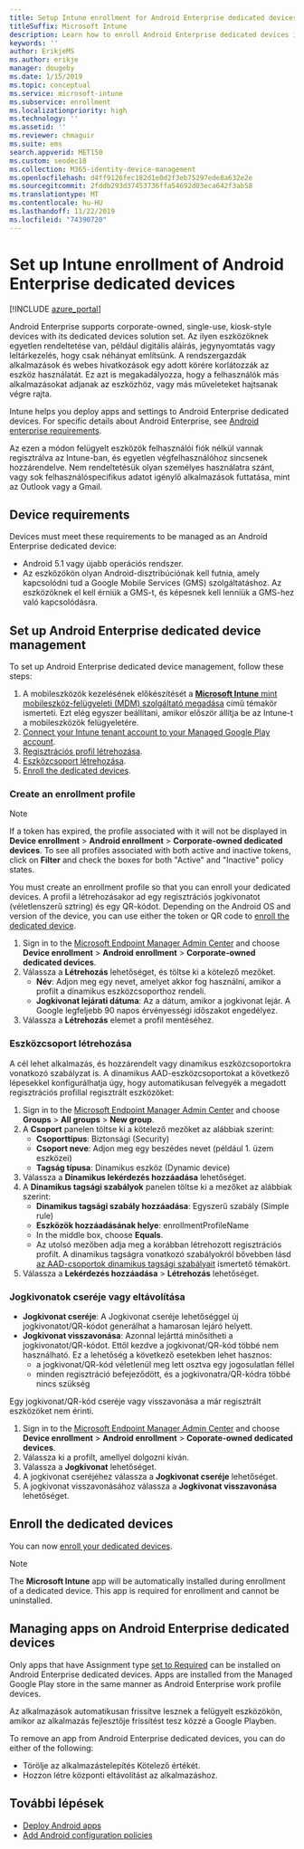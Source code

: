 ```yaml
---
title: Setup Intune enrollment for Android Enterprise dedicated devices
titleSuffix: Microsoft Intune
description: Learn how to enroll Android Enterprise dedicated devices in Intune.
keywords: ''
author: ErikjeMS
ms.author: erikje
manager: dougeby
ms.date: 1/15/2019
ms.topic: conceptual
ms.service: microsoft-intune
ms.subservice: enrollment
ms.localizationpriority: high
ms.technology: ''
ms.assetid: ''
ms.reviewer: chmaguir
ms.suite: ems
search.appverid: MET150
ms.custom: seodec18
ms.collection: M365-identity-device-management
ms.openlocfilehash: d4ff9126fec182d1e0d2f3eb75297ede8a632e2e
ms.sourcegitcommit: 2fddb293d37453736ffa54692d03eca642f3ab58
ms.translationtype: MT
ms.contentlocale: hu-HU
ms.lasthandoff: 11/22/2019
ms.locfileid: "74390720"
---
```

# <a name="set-up-intune-enrollment-of-android-enterprise-dedicated-devices"></a>Set up Intune enrollment of Android Enterprise dedicated devices

[!INCLUDE [azure_portal](../includes/azure_portal.md)]

Android Enterprise supports corporate-owned, single-use, kiosk-style devices with its dedicated devices solution set. Az ilyen eszközöknek egyetlen rendeltetése van, például digitális aláírás, jegynyomtatás vagy leltárkezelés, hogy csak néhányat említsünk. A rendszergazdák alkalmazások és webes hivatkozások egy adott körére korlátozzák az eszköz használatát. Ez azt is megakadályozza, hogy a felhasználók más alkalmazásokat adjanak az eszközhöz, vagy más műveleteket hajtsanak végre rajta.

Intune helps you deploy apps and settings to Android Enterprise dedicated devices. For specific details about Android Enterprise, see [Android enterprise requirements](https://support.google.com/work/android/answer/6174145?hl=en&ref_topic=6151012).

Az ezen a módon felügyelt eszközök felhasználói fiók nélkül vannak regisztrálva az Intune-ban, és egyetlen végfelhasználóhoz sincsenek hozzárendelve. Nem rendeltetésük olyan személyes használatra szánt, vagy sok felhasználóspecifikus adatot igénylő alkalmazások futtatása, mint az Outlook vagy a Gmail.

## <a name="device-requirements"></a>Device requirements

Devices must meet these requirements to be managed as an Android Enterprise dedicated device:

- Android 5.1 vagy újabb operációs rendszer.
- Az eszközökön olyan Android-disztribúciónak kell futnia, amely kapcsolódni tud a Google Mobile Services (GMS) szolgáltatáshoz. Az eszközöknek el kell érniük a GMS-t, és képesnek kell lenniük a GMS-hez való kapcsolódásra.

## <a name="set-up-android-enterprise-dedicated-device-management"></a>Set up Android Enterprise dedicated device management

To set up Android Enterprise dedicated device management, follow these steps:

1. A mobileszközök kezelésének előkészítését a [**Microsoft Intune** mint mobileszköz-felügyeleti (MDM) szolgáltató megadása](../fundamentals/mdm-authority-set.md) című témakör ismerteti. Ezt elég egyszer beállítani, amikor először állítja be az Intune-t a mobileszközök felügyeletére.
2. [Connect your Intune tenant account to your Managed Google Play account](connect-intune-android-enterprise.md).
3. [Regisztrációs profil létrehozása](#create-an-enrollment-profile).
4. [Eszközcsoport létrehozása](#create-a-device-group).
5. [Enroll the dedicated devices](#enroll-the-dedicated-devices).

### <a name="create-an-enrollment-profile"></a>Create an enrollment profile

> [!NOTE]
> If a token has expired, the profile associated with it will not be displayed in **Device enrollment** > **Android enrollment** > **Corporate-owned dedicated devices**. To see all profiles associated with both active and inactive tokens, click on **Filter** and check the boxes for both "Active" and "Inactive" policy states. 

You must create an enrollment profile so that you can enroll your dedicated devices. A profil a létrehozásakor ad egy regisztrációs jogkivonatot (véletlenszerű sztring) és egy QR-kódot. Depending on the Android OS and version of the device, you can use either the token or QR code to [enroll the dedicated device](#enroll-the-dedicated-devices).

1. Sign in to the [Microsoft Endpoint Manager Admin Center](https://go.microsoft.com/fwlink/?linkid=2109431) and choose **Device enrollment** > **Android enrollment** > **Corporate-owned dedicated devices**.
2. Válassza a **Létrehozás** lehetőséget, és töltse ki a kötelező mezőket.
    - **Név**: Adjon meg egy nevet, amelyet akkor fog használni, amikor a profilt a dinamikus eszközcsoporthoz rendeli.
    - **Jogkivonat lejárati dátuma**: Az a dátum, amikor a jogkivonat lejár. A Google legfeljebb 90 napos érvényességi időszakot engedélyez.
3. Válassza a **Létrehozás** elemet a profil mentéséhez.

### <a name="create-a-device-group"></a>Eszközcsoport létrehozása

A cél lehet alkalmazás, és hozzárendelt vagy dinamikus eszközcsoportokra vonatkozó szabályzat is. A dinamikus AAD-eszközcsoportokat a következő lépesekkel konfigurálhatja úgy, hogy automatikusan felvegyék a megadott regisztrációs profillal regisztrált eszközöket:

1. Sign in to the [Microsoft Endpoint Manager Admin Center](https://go.microsoft.com/fwlink/?linkid=2109431) and choose **Groups** > **All groups** > **New group**.
2. A **Csoport** panelen töltse ki a kötelező mezőket az alábbiak szerint:
    - **Csoporttípus**: Biztonsági (Security)
    - **Csoport neve**: Adjon meg egy beszédes nevet (például 1. üzem eszközei)
    - **Tagság típusa**: Dinamikus eszköz (Dynamic device)
3. Válassza a **Dinamikus lekérdezés hozzáadása** lehetőséget.
4. A **Dinamikus tagsági szabályok** panelen töltse ki a mezőket az alábbiak szerint:
    - **Dinamikus tagsági szabály hozzáadása**: Egyszerű szabály (Simple rule)
    - **Eszközök hozzáadásának helye**: enrollmentProfileName
    - In the middle box, choose **Equals**.
    - Az utolsó mezőben adja meg a korábban létrehozott regisztrációs profilt.
    A dinamikus tagságra vonatkozó szabályokról bővebben lásd [az AAD-csoportok dinamikus tagsági szabályait](https://docs.microsoft.com/azure/active-directory/users-groups-roles/groups-dynamic-membership) ismertető témakört. 
5. Válassza a **Lekérdezés hozzáadása** > **Létrehozás** lehetőséget.

### <a name="replace-or-remove-tokens"></a>Jogkivonatok cseréje vagy eltávolítása

- **Jogkivonat cseréje**: A Jogkivonat cseréje lehetőséggel új jogkivonatot/QR-kódot generálhat a hamarosan lejáró helyett.
- **Jogkivonat visszavonása**: Azonnal lejárttá minősítheti a jogkivonatot/QR-kódot. Ettől kezdve a jogkivonat/QR-kód többé nem használható. Ez a lehetőség a következő esetekben lehet hasznos:
  - a jogkivonat/QR-kód véletlenül meg lett osztva egy jogosulatlan féllel
  - minden regisztráció befejeződött, és a jogkivonatra/QR-kódra többé nincs szükség

Egy jogkivonat/QR-kód cseréje vagy visszavonása a már regisztrált eszközöket nem érinti.

1. Sign in to the [Microsoft Endpoint Manager Admin Center](https://go.microsoft.com/fwlink/?linkid=2109431) and choose **Device enrollment** > **Android enrollment** > **Coporate-owned dedicated devices**.
2. Válassza ki a profilt, amellyel dolgozni kíván.
3. Válassza a **Jogkivonat** lehetőséget.
4. A jogkivonat cseréjéhez válassza a **Jogkivonat cseréje** lehetőséget.
5. A jogkivonat visszavonásához válassza a **Jogkivonat visszavonása** lehetőséget.

## <a name="enroll-the-dedicated-devices"></a>Enroll the dedicated devices

You can now [enroll your dedicated devices](android-dedicated-devices-fully-managed-enroll.md).

> [!NOTE]
> The **Microsoft Intune** app will be automatically installed during enrollment of a dedicated device.  This app is required for enrollment and cannot be uninstalled. 

## <a name="managing-apps-on-android-enterprise-dedicated-devices"></a>Managing apps on Android Enterprise dedicated devices

Only apps that have Assignment type [set to Required](../apps/apps-deploy.md#assign-an-app) can be installed on Android Enterprise dedicated devices. Apps are installed from the Managed Google Play store in the same manner as Android Enterprise work profile devices.

Az alkalmazások automatikusan frissítve lesznek a felügyelt eszközökön, amikor az alkalmazás fejlesztője frissítést tesz közzé a Google Playben.

To remove an app from Android Enterprise dedicated devices, you can do either of the following:
- Törölje az alkalmazástelepítés Kötelező értékét.
- Hozzon létre központi eltávolítást az alkalmazáshoz.

## <a name="next-steps"></a>További lépések
- [Deploy Android apps](../apps/apps-deploy.md)
- [Add Android configuration policies](../configuration/device-profiles.md)
